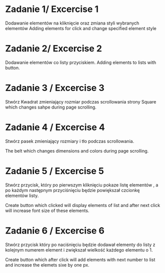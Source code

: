 # Zadanie 1/ Excercise 1

Dodawanie elementów na kliknięcie oraz zmiana styli wybranych elementów
Adding elements for click and change specified element style

# Zadanie 2/ Excercise 2

Dodawanie elementów co listy przyciskiem.
Adding elements to lists with button.

# Zadanie 3 / Excercise 3

Stwórz Kwadrat zmieniający rozmiar podczas scrollowania strony
Square which changes sahpe during page scrolling.

# Zadanie 4 / Excercise 4

Stwórz pasek zmieniający rozmiary i tło podczas scrollowania.

The belt which changes dimensions and colors during page scrolling.

# Zadanie 5 / Excercise 5

Stwórz przycisk, który po pierwszym kliknięciu pokaze listę elementów , a po każdym następnym przyciśnięciu będzie powiększał czcionkę elementów listy.

Create button which clicked will display elements of list and after next click will increase font size of these elements.

# Zadanie 6 / Excercise 6

Stwórz przycisk który po naciśnięciu będzie dodawał elementy do listy z kolejnym numerem element i zwiększał wielkość każdego elementu o 1.

Create button which after click will add elements with next number to list and increase the elemets sixe by one px.
